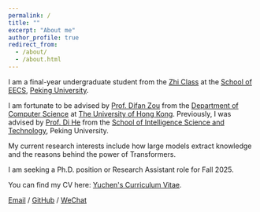 ```yaml
---
permalink: /
title: ""
excerpt: "About me"
author_profile: true
redirect_from: 
  - /about/
  - /about.html
---
```


I am a final-year undergraduate student from the [Zhi Class](https://www.cis.pku.edu.cn/rcpy/zbpy/zbjj.htm) at the [School of EECS](https://eecs.pku.edu.cn/), [Peking University](https://www.pku.edu.cn/).

I am fortunate to be advised by [Prof. Difan Zou](https://difanzou.github.io/) from the [Department of Computer Science](https://www.cs.hku.hk/) at [The University of Hong Kong](https://www.hku.hk/). Previously, I was advised by [Prof. Di He](https://sai.pku.edu.cn/) from the [School of Intelligence Science and Technology](https://sai.pku.edu.cn/), Peking University.

My current research interests include how large models extract knowledge and the reasons behind the power of Transformers.

I am seeking a Ph.D. position or Research Assistant role for Fall 2025.

You can find my CV here: [Yuchen's Curriculum Vitae](../assets/CV.pdf).

[Email](mailto:wangyuchen333@stu.pku.edu.cn) / [GitHub](https://github.com/wangyuchen333) / [WeChat](../images/wechat.png)